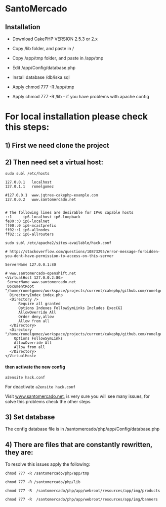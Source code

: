 # SantoMercado

## Installation

- Download CakePHP VERSION 2.5.3 or 2.x
- Copy /lib folder, and paste in /
- Copy /app/tmp folder, and paste in /app/tmp
- Edit /app/Config/database.php
- Install database /db/iska.sql

- Apply chmod 777 -R /app/tmp
- Apply chmod 777 -R /lib - if you have problems with apache config


# For local installation please check this steps:

## 1) First we need clone the project

## 2) Then need set a virtual host:

`sudo subl /etc/hosts `

 ```
127.0.0.1	localhost
127.0.1.1	romelgomez

#127.0.0.1	www.jqtree-cakephp-example.com
127.0.0.2	www.santomercado.net


# The following lines are desirable for IPv6 capable hosts
::1     ip6-localhost ip6-loopback
fe00::0 ip6-localnet
ff00::0 ip6-mcastprefix
ff02::1 ip6-allnodes
ff02::2 ip6-allrouters
```

`sudo subl /etc/apache2/sites-available/hack.conf `

```
# http://stackoverflow.com/questions/10873295/error-message-forbidden-you-dont-have-permission-to-access-on-this-server

ServerName 127.0.0.1:80

# www.santomercado-openshift.net
<VirtualHost 127.0.0.2:80>
 ServerName www.santomercado.net
 DocumentRoot "/home/romelgomez/workspace/projects/current/cakephp/github.com/romelgomez/santomercado/php/app/webroot"
  DirectoryIndex index.php
  <Directory />
      Require all granted
      Options Indexes FollowSymLinks Includes ExecCGI
      AllowOverride All
      Order deny,allow
      Allow from all
  </Directory>
  <Directory "/home/romelgomez/workspace/projects/current/cakephp/github.com/romelgomez/santomercado/php/app/webroot">
    Options FollowSymLinks
    AllowOverride All
    Allow from all
  </Directory>
</VirtualHost>
```

#### then activate the new config

`a2ensite hack.conf`

For deactivate `a2ensite hack.conf`

Visit www.santomercado.net, is very sure you will see many issues, for solve this problems check the other steps

## 3) Set database

The config database file is in /santomercado/php/app/Config/database.php

## 4) There are files that are constantly rewritten, they are:

To resolve this issues apply the following:

`chmod 777 -R /santomercado/php/app/tmp`

`chmod 777 -R /santomercado/php/lib`

`chmod 777 -R  /santomercado/php/app/webroot/resources/app/img/products`

`chmod 777 -R  /santomercado/php/app/webroot/resources/app/img/banners`
